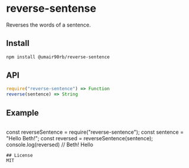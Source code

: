 # reverse-sentense

Reverses the words of a sentence.

## Install

```sh
npm install @umair90rb/reverse-sentence
```

## API

```js
require("reverse-sentence") => Function
reverse(sentence) => String
```

## Example

```js

```

const reverseSentence = require("reverse-sentence");
const sentence = "Hello Beth!";
const reversed = reverseSentence(sentence);
console.log(reversed) // Beth! Hello

```
## License
MIT
```
